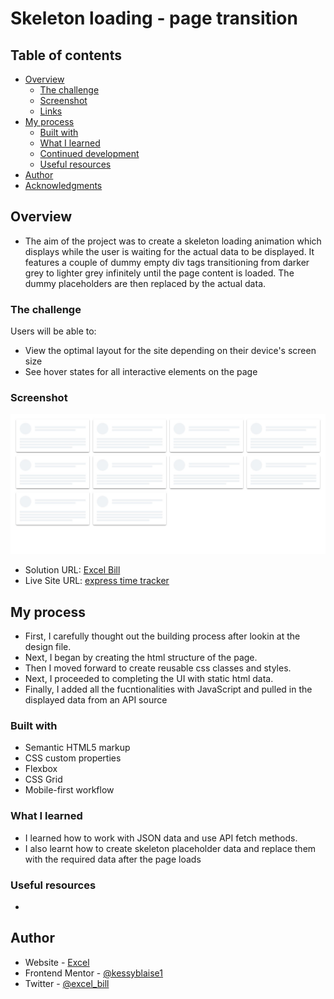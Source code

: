 # Skeleton loading - page transition


## Table of contents

- [Overview](#overview)
  - [The challenge](#the-challenge)
  - [Screenshot](#screenshot)
  - [Links](#links)
- [My process](#my-process)
  - [Built with](#built-with)
  - [What I learned](#what-i-learned)
  - [Continued development](#continued-development)
  - [Useful resources](#useful-resources)
- [Author](#author)
- [Acknowledgments](#acknowledgments)


## Overview
- The aim of the project was to create a skeleton loading animation which displays while the user is waiting for the actual data to be displayed. It features a couple of dummy empty div tags transitioning from darker grey to lighter grey infinitely until the page content is loaded. The dummy placeholders are then replaced by the actual data.

### The challenge

Users will be able to:

- View the optimal layout for the site depending on their device's screen size
- See hover states for all interactive elements on the page

### Screenshot

![](./screenshot.jpg)


- Solution URL: [Excel Bill](https://github.com/Kessyblaise1/skeleton-loader-animation)
- Live Site URL: [express time tracker](https://skeleton-loader-animation.netlify.app/)

## My process
- First, I carefully thought out the building process after lookin at the design file.
- Next, I began by creating the html structure of the page.
- Then I moved forward to create reusable css classes and styles.
- Next, I proceeded to completing the UI with static html data.
- Finally, I added all the fucntionalities with JavaScript and pulled in the displayed data from an API source

### Built with

- Semantic HTML5 markup
- CSS custom properties
- Flexbox
- CSS Grid
- Mobile-first workflow 


### What I learned

- I learned how to work with JSON data and use API fetch methods.
- I also learnt how to create skeleton placeholder data and replace them with the required data after the page loads


### Useful resources

- 

## Author

- Website - [Excel](https://excelbill.netlify.app)
- Frontend Mentor - [@kessyblaise1](https://www.frontendmentor.io/profile/kessyblaise1)
- Twitter - [@excel_bill](https://www.twitter.com/excel_bill)